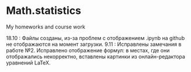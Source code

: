 # Math.statistics
My homeworks and course work

18.10 : Файлы созданы, из-за проблем с отображением .ipynb на github не отображаются на момент загрузки.
9.11 : Исправлены замечания в работе №2. Исправлено отображение формул: в местах, где они отображались некорректно, вставлены картинки из онлайн-редактора уравнений LaTeX.
